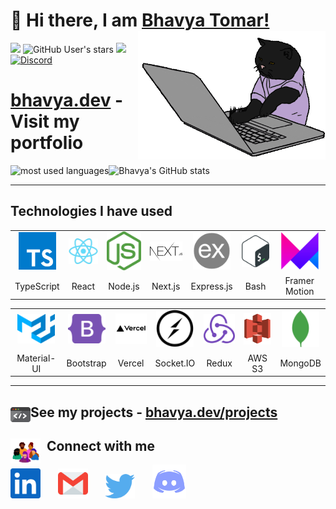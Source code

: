 <div>

# 👋 Hi there, I am <a href="https://bhavya.dev">Bhavya Tomar!</a> <img align='right' src="/.github/cat.gif" height="" width="300" alt="coding cat">

</div>

<div>

<!-- <img alt="GitHub followers" src="https://img.shields.io/github/followers/BhavyaCodes?label=follow&logo=github&style=flat-square"> -->

![](https://img.shields.io/github/followers/BhavyaCodes?label=follow&logo=github&style=flat-square)
![GitHub User's stars](https://img.shields.io/github/stars/BhavyaCodes?label=%E2%AD%90GitHub%20stars&style=flat-square)
![](https://komarev.com/ghpvc/?username=BhavyaCodes&style=flat-square&color=ff69b4)
<a href="https://discord.gg/az7Au3ZDGW">![Discord](https://img.shields.io/discord/686069011481362462?logo=discord&style=flat-square&label=web%20dev%20community)</a>

</div>

# <h1><a href="https://bhavya.dev">bhavya.dev</a> - Visit my portfolio</h1>

<img align="left" src="https://github-readme-stats.vercel.app/api/top-langs?username=bhavyaCodes&show_icons=true&locale=en&layout=compact&theme=radical" alt="most used languages" />

![Bhavya's GitHub stats](https://github-readme-stats.vercel.app/api?username=BhavyaCodes&show_icons=true&theme=radical&layout=compact)

---

## Technologies I have used

<table >
	<tr align="center">
		<td>
			<img src="/.github/icons/typescript.svg" width="60"/>
		</td>
		<td >
			<img src="/.github/icons/react.png" width="60"/>
		</td>
		<td >
			<img src="/.github/icons/nodejs.svg" width="60"/>
		</td>
		<td >
			<img src="/.github/icons/nextjs.svg" width="60"/>
		</td>
		<td >
			<img src="/.github/icons/expressjs.png" width="60"/>
		</td>
		<td >
			<img src="/.github/icons/bash.svg" width="60"/>
		</td>
		<td >
			<img src="/.github/icons/framer.png" width="60"/>
		</td>
	</tr>
	<tr align="center">
		<td>TypeScript</td>
		<td>React</td>
		<td>Node.js</td>
		<td>Next.js</td>
		<td>Express.js</td>
		<td>Bash</td>
		<td>Framer Motion</td>
	</tr>
</table>
<table >
	<tr align="center">
		<td>
			<img src="/.github/icons/materialui.svg" width="60"/>
		</td>
		<td >
			<img src="/.github/icons/bootstrap.svg" width="60"/>
		</td>
		<td >
			<img src="/.github/icons/vercel.svg" width="60"/>
		</td>
		<td >
			<img src="/.github/icons/socketio.svg" width="60"/>
		</td>
		<td >
			<img src="/.github/icons/redux.svg" width="60"/>
		</td>
		<td >
			<img src="/.github/icons/s3.svg" width="60"/>
		</td>
		<td >
			<img src="/.github/icons/mongodb.svg" width="60"/>
		</td>
	</tr>
	<tr align="center">
		<td>Material-UI</td>
		<td>Bootstrap</td>
		<td>Vercel</td>
		<td>Socket.IO</td>
		<td>Redux</td>
		<td>AWS S3</td>
		<td>MongoDB</td>
	</tr>
</table>

---

## <img src="/.github/code.gif" width="32" align="left"> See my projects - [bhavya.dev/projects](https://bhavya.dev/projects)

<!-- <div>
 <img align='right' src="/.github/octocat.gif" width="400" alt="octocat">
</div> -->

## <img src="/.github/community.gif" width="48" align="left">&nbsp;&nbsp;Connect with me

<p align="left">
<a href="https://www.linkedin.com/in/bhavya-tomar/"><img src="/.github/icons/linkedin.svg" width="48"></a>&nbsp;&nbsp;&nbsp;&nbsp;&nbsp;&nbsp;
<a href="mailto:xbhavyatomar@gmail.com"><img src="/.github/icons/email.svg" width="48"></a>&nbsp;&nbsp;&nbsp;&nbsp;&nbsp;&nbsp;
<a href="https://twitter.com/bhavyacodes"><img src="/.github/icons/twitter.svg" width="48"></a>&nbsp;&nbsp;&nbsp;&nbsp;&nbsp;&nbsp;
<a href="https://discord.gg/gvxq9yy33P"><img src="/.github/icons/discord.svg" width="54"></a>&nbsp;&nbsp;&nbsp;&nbsp;&nbsp;&nbsp;
</p>
<!-- <p align="left">
<img src="/.github/icons/typescript.svg" width="60"/>
<img src="/.github/icons/react.png" width="60"/>
<img src="/.github/icons/nodejs.svg" width="60"/>
<img src="/.github/icons/nextjs.svg" width="60"/>
<img src="/.github/icons/sass.svg" width="60"/>
<img src="/.github/icons/expressjs.png" width="60"/>
<img src="/.github/icons/bash.svg" width="60"/>
<img src="/.github/icons/framer.png" width="60"/>
<img src="/.github/icons/mongodb.svg" width="60"/>
<img src="/.github/icons/materialui.svg" width="60"/>
<img src="/.github/icons/bootstrap.svg" width="60"/>
<img src="/.github/icons/vercel.svg" width="60"/>
<img src="/.github/icons/socketio.svg" width="60"/>
<img src="/.github/icons/redux.svg" width="60"/>
</p> -->

<!--
**BhavyaCodes/BhavyaCodes** is a ✨ _special_ ✨ repository because its `README.md` (this file) appears on your GitHub profile.

Here are some ideas to get you started:

- 🔭 I’m currently working on ...
- 🌱 I’m currently learning ...
- 👯 I’m looking to collaborate on ...
- 🤔 I’m looking for help with ...
- 💬 Ask me about ...
- 📫 How to reach me: ...
- 😄 Pronouns: ...
- ⚡ Fun fact: ...
-->
